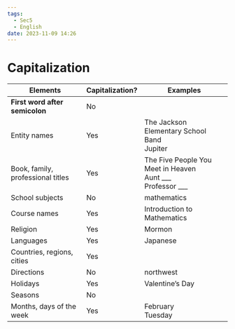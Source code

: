 ```yaml
---
tags:
  - Sec5
  - English
date: 2023-11-09 14:26
---
```


# Capitalization

| Elements                          | Capitalization? | Examples                                                                  |
| --------------------------------- | --------------- | ------------------------------------------------------------------------- |
| **First word after semicolon**    | No              |                                                                           |
| Entity names                      | Yes             | The Jackson Elementary School Band<br>Jupiter                             |
| Book, family, professional titles | Yes             | The Five People You Meet in Heaven<br>Aunt \_\_\_<br>Professor \_\_\_<br> |
| School subjects                   | No              | mathematics                                                               |
| Course names                      | Yes             | Introduction to Mathematics                                               |
| Religion                          | Yes             | Mormon                                                                    |
| Languages                         | Yes             | Japanese                                                                  |
| Countries, regions, cities        | Yes             |                                                                           |
| Directions                        | No              | northwest                                                                 |
| Holidays                          | Yes             | Valentine’s Day                                                           |
| Seasons                           | No              |                                                                           |
| Months, days of the week          | Yes             | February<br>Tuesday                                                       |

